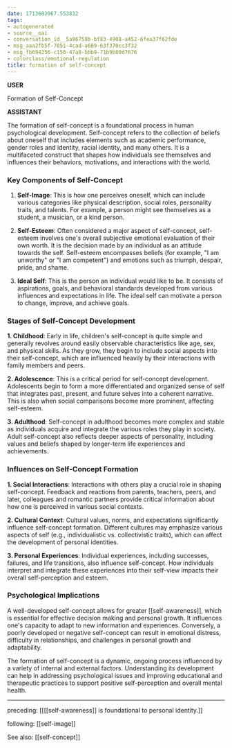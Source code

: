 ```yaml
---
date: 1713682067.553832
tags:
- autogenerated
- source__oai
- conversation_id__5a96759b-bf83-4908-a452-6fea37f62fde
- msg_aaa2fb5f-7851-4cad-a689-63f370cc3f32
- msg_fb694256-c150-47a8-bbb9-71b9b80d7676
- colorclass/emotional-regulation
title: formation of self-concept
---
```


**USER**

Formation of Self-Concept


**ASSISTANT**

The formation of self-concept is a foundational process in human psychological development. Self-concept refers to the collection of beliefs about oneself that includes elements such as academic performance, gender roles and identity, racial identity, and many others. It is a multifaceted construct that shapes how individuals see themselves and influences their behaviors, motivations, and interactions with the world.

### Key Components of Self-Concept

1. **Self-Image**: This is how one perceives oneself, which can include various categories like physical description, social roles, personality traits, and talents. For example, a person might see themselves as a student, a musician, or a kind person.

2. **Self-Esteem**: Often considered a major aspect of self-concept, self-esteem involves one's overall subjective emotional evaluation of their own worth. It is the decision made by an individual as an attitude towards the self. Self-esteem encompasses beliefs (for example, "I am unworthy" or "I am competent") and emotions such as triumph, despair, pride, and shame.

3. **Ideal Self**: This is the person an individual would like to be. It consists of aspirations, goals, and behavioral standards developed from various influences and expectations in life. The ideal self can motivate a person to change, improve, and achieve goals.

### Stages of Self-Concept Development

**1. Childhood**: Early in life, children's self-concept is quite simple and generally revolves around easily observable characteristics like age, sex, and physical skills. As they grow, they begin to include social aspects into their self-concept, which are influenced heavily by their interactions with family members and peers.

**2. Adolescence**: This is a critical period for self-concept development. Adolescents begin to form a more differentiated and organized sense of self that integrates past, present, and future selves into a coherent narrative. This is also when social comparisons become more prominent, affecting self-esteem.

**3. Adulthood**: Self-concept in adulthood becomes more complex and stable as individuals acquire and integrate the various roles they play in society. Adult self-concept also reflects deeper aspects of personality, including values and beliefs shaped by longer-term life experiences and achievements.

### Influences on Self-Concept Formation

**1. Social Interactions**: Interactions with others play a crucial role in shaping self-concept. Feedback and reactions from parents, teachers, peers, and later, colleagues and romantic partners provide critical information about how one is perceived in various social contexts.

**2. Cultural Context**: Cultural values, norms, and expectations significantly influence self-concept formation. Different cultures may emphasize various aspects of self (e.g., individualistic vs. collectivistic traits), which can affect the development of personal identities.

**3. Personal Experiences**: Individual experiences, including successes, failures, and life transitions, also influence self-concept. How individuals interpret and integrate these experiences into their self-view impacts their overall self-perception and esteem.

### Psychological Implications

A well-developed self-concept allows for greater [[self-awareness]], which is essential for effective decision making and personal growth. It influences one's capacity to adapt to new information and experiences. Conversely, a poorly developed or negative self-concept can result in emotional distress, difficulty in relationships, and challenges in personal growth and adaptability.

The formation of self-concept is a dynamic, ongoing process influenced by a variety of internal and external factors. Understanding its development can help in addressing psychological issues and improving educational and therapeutic practices to support positive self-perception and overall mental health.


---

preceding: [[[[self-awareness]] is foundational to personal identity.]]  


following: [[self-image]]

See also: [[self-concept]]